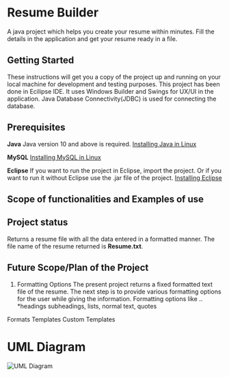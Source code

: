 # Resume Builder
A java project which helps you create your resume within minutes. Fill the details in the application and get your resume ready in a file.

## Getting Started
These instructions will get you a copy of the project up and running on your local machine for development and testing purposes.
This project has been done in Ecilipse IDE. It uses Windows Builder and Swings for UX/UI in the application. Java Database Connectivity(JDBC) is used for connecting the database.

## Prerequisites
**Java**
Java version 10 and above is required.
[Installing Java in Linux](https://linuxize.com/post/install-java-on-ubuntu-18-04/)

**MySQL**
[Installing MySQL in Linux](https://phoenixnap.com/kb/how-to-install-mysql-on-ubuntu-18-04)

**Eclipse**
If you want to run the project in Eclipse, import the project. Or if you want to run it without Eclipse use the .jar file of the project.
[Installing Eclipse](https://linux4one.com/how-to-install-eclipse-ide-on-ubuntu-18-04/)

## Scope of functionalities and Examples of use


## Project status 
Returns a resume file with all the data entered in a formatted manner. The file name of the resume returned is **Resume.txt**.

## Future Scope/Plan of the Project

1. Formatting Options
The present project returns a fixed formatted text file of the resume. The next step is to provide various formatting options for the user while giving the information.
Formatting options like
.. *headings
subheadings, lists, normal text, quotes

Formats
Templates
Custom Templates


# UML Diagram

![UML Diagram](https://github.com/BhanuPrakashNani/OOPS-Java-Project/blob/master/UML-OOPS.png)

